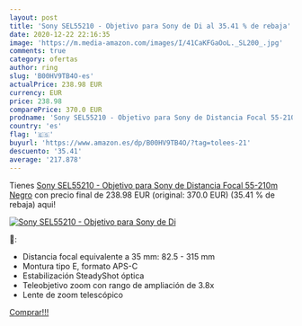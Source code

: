 ```yaml
---
layout: post
title: 'Sony SEL55210 - Objetivo para Sony de Di al 35.41 % de rebaja'
date: 2020-12-22 22:16:35
image: 'https://m.media-amazon.com/images/I/41CaKFGaOoL._SL200_.jpg'
comments: true
category: ofertas
author: ring
slug: 'B00HV9TB4O-es'
actualPrice: 238.98 EUR
currency: EUR
price: 238.98
comparePrice: 370.0 EUR
prodname: 'Sony SEL55210 - Objetivo para Sony de Distancia Focal 55-210m  Negro'
country: 'es'
flag: '🇪🇸'
buyurl: 'https://www.amazon.es/dp/B00HV9TB4O/?tag=tolees-21'
descuento: '35.41'
average: '217.878'
---
```


Tienes [Sony SEL55210 - Objetivo para Sony de Distancia Focal 55-210m  Negro](https://www.amazon.es/dp/B00HV9TB4O/?tag=tolees-21) con precio final de  238.98 EUR (original: 370.0 EUR) (35.41 %  de rebaja) aqui!

[![Sony SEL55210 - Objetivo para Sony de Di](https://m.media-amazon.com/images/I/41CaKFGaOoL._SL200_.jpg)](https://www.amazon.es/dp/B00HV9TB4O/?tag=tolees-21)

🔎:

- Distancia focal equivalente a 35 mm: 82.5 - 315 mm
- Montura tipo E, formato APS-C
- Estabilización SteadyShot óptica
- Teleobjetivo zoom con rango de ampliación de 3.8x
- Lente de zoom telescópico

[Comprar!!!](https://www.amazon.es/dp/B00HV9TB4O/?tag=tolees-21)
